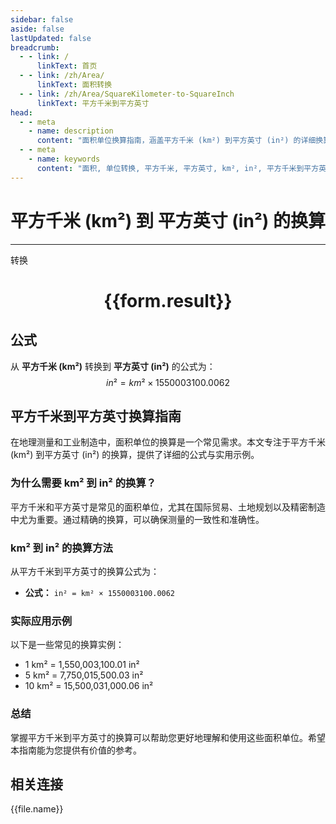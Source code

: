 ```yaml
---
sidebar: false
aside: false
lastUpdated: false
breadcrumb:
  - - link: /
      linkText: 首页
  - - link: /zh/Area/
      linkText: 面积转换
  - - link: /zh/Area/SquareKilometer-to-SquareInch
      linkText: 平方千米到平方英寸
head:
  - - meta
    - name: description
      content: "面积单位换算指南，涵盖平方千米 (km²) 到平方英寸 (in²) 的详细换算公式与说明。"
  - - meta
    - name: keywords
      content: "面积, 单位转换, 平方千米, 平方英寸, km², in², 平方千米到平方英寸, 面积转换指南"
---
```

# 平方千米 (km²) 到 平方英寸 (in²) 的换算
---
<script setup>
import { onMounted, reactive, inject, ref } from 'vue'
import { NButton, NForm, NFormItem, NInput, NInputNumber, NSelect, NCard, useMessage,NGrid ,NGi } from 'naive-ui'
import { defineClientComponent } from 'vitepress'
import { Area } from '../../files';

const convert = inject('convert')

const form = reactive({
  number: null,
  result: '',
})

const convertHandler = () => {
  if (form.number !== null && !isNaN(form.number)) {
    const convertedValue = parseFloat(form.number) * 1550003100.0062
    form.result = `${form.number}km² = ${convertedValue.toFixed(2)}in²`
  } else {
    form.result = '请输入有效的数值。'
  }
}
</script>

<n-form size="large" :model="form">
  <n-form-item label="平方千米 (km²)">
    <n-input-number v-model:value="form.number" placeholder="输入平方千米" style="width: 100%" />
  </n-form-item>
  <n-form-item>
    <n-button type="primary" @click="convertHandler" block>转换</n-button>
  </n-form-item>
</n-form>

<n-card  embedded :bordered="false" hoverable>
  <div  style="text-align:center">
    <h1>{{form.result}}</h1>
  </div>
</n-card>

## 公式

从 **平方千米 (km²)** 转换到 **平方英寸 (in²)** 的公式为：
$$ in² = km² \times 1550003100.0062 $$

## 平方千米到平方英寸换算指南

在地理测量和工业制造中，面积单位的换算是一个常见需求。本文专注于平方千米 (km²) 到平方英寸 (in²) 的换算，提供了详细的公式与实用示例。

### 为什么需要 km² 到 in² 的换算？

平方千米和平方英寸是常见的面积单位，尤其在国际贸易、土地规划以及精密制造中尤为重要。通过精确的换算，可以确保测量的一致性和准确性。

### km² 到 in² 的换算方法

从平方千米到平方英寸的换算公式为：

- **公式：** `in² = km² × 1550003100.0062`

### 实际应用示例

以下是一些常见的换算实例：

- 1 km² = 1,550,003,100.01 in²
- 5 km² = 7,750,015,500.03 in²
- 10 km² = 15,500,031,000.06 in²

### 总结

掌握平方千米到平方英寸的换算可以帮助您更好地理解和使用这些面积单位。希望本指南能为您提供有价值的参考。

## 相关连接
<n-grid x-gap="12" :cols="3">
  <n-gi v-for="(file, index) in Area" :key="index">
    <n-button
      text
      tag="a"
      :href="file.path"
      type="primary"
    >
      {{file.name}}
    </n-button>
  </n-gi>
</n-grid>